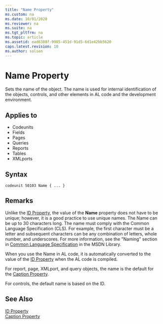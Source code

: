 ```yaml
---
title: "Name Property"
ms.custom: na
ms.date: 10/01/2020
ms.reviewer: na
ms.suite: na
ms.tgt_pltfrm: na
ms.topic: article
ms.assetid: ead6388f-9985-451d-91d5-6d1e42bb5620
caps.latest.revision: 10
ms.author: solsen
---
```


# Name Property

Sets the name of the object. The name is used for internal identification of the objects, controls, and other elements in AL code and the development environment.  

## Applies to  

- Codeunits  
- Fields  
- Pages  
- Queries  
- Reports  
- Tables  
- XMLports  

## Syntax

```AL
codeunit 50103 Name { ... }
```

## Remarks

Unlike the [ID Property](devenv-id-property.md), the value of the **Name** property does not have to be unique; however, it is a good practice to use unique names. The Name can be up to 30 characters long. The name must comply with the Common Language Specification (CLS). For example, the first character must be a letter and subsequent characters can be any combination of letters, whole number, and underscores. For more information, see the "Naming" section in [Common Language Specification](https://go.microsoft.com/fwlink/?LinkId=193144) in the MSDN Library.  

When you use the Name in AL code, it is automatically converted to the value of the [ID Property](devenv-id-property.md) when the AL code is compiled.  

For report, page, XMLport, and query objects, the name is the default for the [Caption Property](devenv-caption-property.md).  

For controls, the default name is based on the ID.  

## See Also  

[ID Property](devenv-id-property.md)   
[Caption Property](devenv-caption-property.md)
